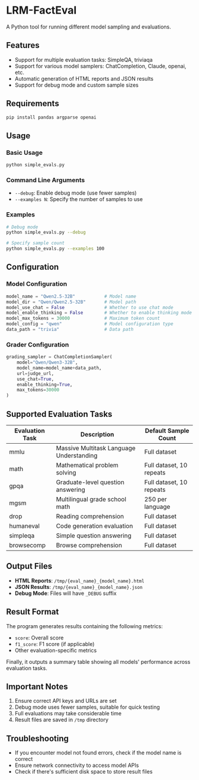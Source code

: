 # LRM-FactEval

A Python tool for running different model sampling and evaluations.

## Features

- Support for multiple evaluation tasks: SimpleQA, triviaqa
- Support for various model samplers: ChatCompletion, Claude, openai, etc.
- Automatic generation of HTML reports and JSON results
- Support for debug mode and custom sample sizes

## Requirements

```bash
pip install pandas argparse openai
```

## Usage

### Basic Usage

```bash
python simple_evals.py
```

### Command Line Arguments
- `--debug`: Enable debug mode (use fewer samples)
- `--examples N`: Specify the number of samples to use

### Examples

```bash
# Debug mode
python simple_evals.py --debug

# Specify sample count
python simple_evals.py --examples 100
```

## Configuration

### Model Configuration

```python
model_name = "Qwen2.5-32B"           # Model name
model_dir = "Qwen/Qwen2.5-32B"       # Model path
model_use_chat = False               # Whether to use chat mode
model_enable_thinking = False        # Whether to enable thinking mode
model_max_tokens = 30000             # Maximum token count
model_config = "qwen"                # Model configuration type
data_path = "trivia"                 # Data path
```

### Grader Configuration

```python
grading_sampler = ChatCompletionSampler(
    model="Qwen/Qwen3-32B",
    model_name=model_name+data_path,
    url=judge_url,
    use_chat=True,
    enable_thinking=True,
    max_tokens=30000
)
```

## Supported Evaluation Tasks

| Evaluation Task | Description | Default Sample Count |
|----------------|-------------|---------------------|
| mmlu | Massive Multitask Language Understanding | Full dataset |
| math | Mathematical problem solving | Full dataset, 10 repeats |
| gpqa | Graduate-level question answering | Full dataset, 10 repeats |
| mgsm | Multilingual grade school math | 250 per language |
| drop | Reading comprehension | Full dataset |
| humaneval | Code generation evaluation | Full dataset |
| simpleqa | Simple question answering | Full dataset |
| browsecomp | Browse comprehension | Full dataset |

## Output Files

- **HTML Reports**: `/tmp/{eval_name}_{model_name}.html`
- **JSON Results**: `/tmp/{eval_name}_{model_name}.json`
- **Debug Mode**: Files will have `_DEBUG` suffix

## Result Format

The program generates results containing the following metrics:
- `score`: Overall score
- `f1_score`: F1 score (if applicable)
- Other evaluation-specific metrics

Finally, it outputs a summary table showing all models' performance across evaluation tasks.

## Important Notes

1. Ensure correct API keys and URLs are set
2. Debug mode uses fewer samples, suitable for quick testing
3. Full evaluations may take considerable time
4. Result files are saved in `/tmp` directory


## Troubleshooting

- If you encounter model not found errors, check if the model name is correct
- Ensure network connectivity to access model APIs
- Check if there's sufficient disk space to store result files
